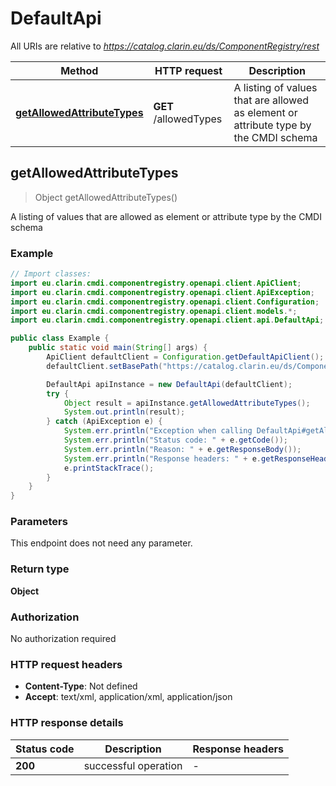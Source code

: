 # DefaultApi

All URIs are relative to *https://catalog.clarin.eu/ds/ComponentRegistry/rest*

| Method | HTTP request | Description |
|------------- | ------------- | -------------|
| [**getAllowedAttributeTypes**](DefaultApi.md#getAllowedAttributeTypes) | **GET** /allowedTypes | A listing of values that are allowed as element or attribute type by the CMDI schema |



## getAllowedAttributeTypes

> Object getAllowedAttributeTypes()

A listing of values that are allowed as element or attribute type by the CMDI schema

### Example

```java
// Import classes:
import eu.clarin.cmdi.componentregistry.openapi.client.ApiClient;
import eu.clarin.cmdi.componentregistry.openapi.client.ApiException;
import eu.clarin.cmdi.componentregistry.openapi.client.Configuration;
import eu.clarin.cmdi.componentregistry.openapi.client.models.*;
import eu.clarin.cmdi.componentregistry.openapi.client.api.DefaultApi;

public class Example {
    public static void main(String[] args) {
        ApiClient defaultClient = Configuration.getDefaultApiClient();
        defaultClient.setBasePath("https://catalog.clarin.eu/ds/ComponentRegistry/rest");

        DefaultApi apiInstance = new DefaultApi(defaultClient);
        try {
            Object result = apiInstance.getAllowedAttributeTypes();
            System.out.println(result);
        } catch (ApiException e) {
            System.err.println("Exception when calling DefaultApi#getAllowedAttributeTypes");
            System.err.println("Status code: " + e.getCode());
            System.err.println("Reason: " + e.getResponseBody());
            System.err.println("Response headers: " + e.getResponseHeaders());
            e.printStackTrace();
        }
    }
}
```

### Parameters

This endpoint does not need any parameter.

### Return type

**Object**

### Authorization

No authorization required

### HTTP request headers

- **Content-Type**: Not defined
- **Accept**: text/xml, application/xml, application/json


### HTTP response details
| Status code | Description | Response headers |
|-------------|-------------|------------------|
| **200** | successful operation |  -  |

